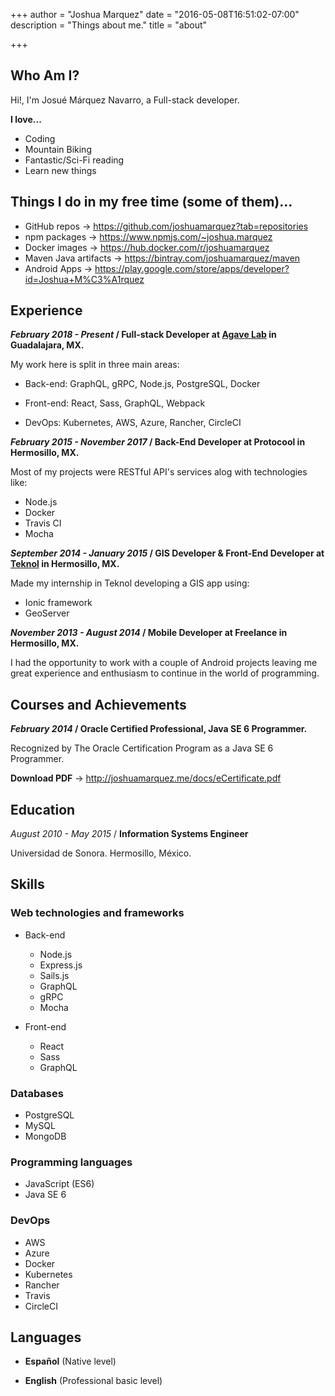 +++
author = "Joshua Marquez"
date = "2016-05-08T16:51:02-07:00"
description = "Things about me."
title = "about"

+++

## Who Am I?

Hi!, I'm Josué Márquez Navarro, a Full-stack developer.

**I love...**

*   Coding
*   Mountain Biking
*   Fantastic/Sci-Fi reading
*   Learn new things

## Things I do in my free time (some of them)...

*   GitHub repos -> https://github.com/joshuamarquez?tab=repositories
*   npm packages -> https://www.npmjs.com/~joshua.marquez
*   Docker images -> https://hub.docker.com/r/joshuamarquez
*   Maven Java artifacts -> https://bintray.com/joshuamarquez/maven
*   Android Apps -> https://play.google.com/store/apps/developer?id=Joshua+M%C3%A1rquez

## Experience

**_February 2018 - Present_ / Full-stack Developer at [Agave Lab](http://agavelab.com/) in Guadalajara, MX.**

My work here is split in three main areas:

* Back-end: GraphQL, gRPC, Node.js, PostgreSQL, Docker

* Front-end: React, Sass, GraphQL, Webpack

* DevOps: Kubernetes, AWS, Azure, Rancher, CircleCI


**_February 2015 - November 2017_ / Back-End Developer at Protocool in Hermosillo, MX.**

Most of my projects were RESTful API's services alog with technologies like:

* Node.js
* Docker
* Travis CI
* Mocha

**_September 2014 - January 2015_ / GIS Developer & Front-End Developer at [Teknol](http://www.teknol.net/) in Hermosillo, MX.**

Made my internship in Teknol developing a GIS app using:

* Ionic framework
* GeoServer

**_November 2013 - August 2014_ / Mobile Developer at Freelance in Hermosillo, MX.**

I had the opportunity to work with a couple of Android projects leaving me great
experience and enthusiasm to continue in the world of programming.

## Courses and Achievements

**_February 2014_ / Oracle Certified Professional, Java SE 6 Programmer.**

Recognized by The Oracle Certification Program as a Java SE 6 Programmer. 

**Download PDF** -> http://joshuamarquez.me/docs/eCertificate.pdf

## Education

_August 2010 - May 2015_ / **Information Systems Engineer**

Universidad de Sonora. Hermosillo, México.

## Skills

### Web technologies and frameworks

* Back-end

  * Node.js
  * Express.js
  * Sails.js
  * GraphQL
  * gRPC
  * Mocha

* Front-end

  * React
  * Sass
  * GraphQL

### Databases

* PostgreSQL
* MySQL
* MongoDB

### Programming languages

* JavaScript (ES6)
* Java SE 6

### DevOps

* AWS
* Azure
* Docker
* Kubernetes
* Rancher
* Travis
* CircleCI

## Languages

* **Español** (Native level)

* **English** (Professional basic level)
